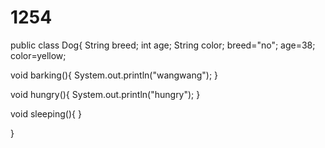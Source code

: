# 1254
public class Dog{
  String breed;
  int age;
  String color;
   breed="no";
   age=38;
   color=yellow;
  
  
  void barking(){
    System.out.println("wangwang");
  }
 
  void hungry(){
    System.out.println("hungry");
  }
 
  void sleeping(){
  }
  
}



 
